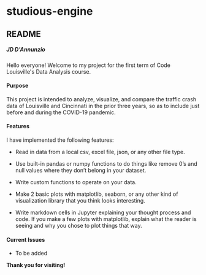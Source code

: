 # studious-engine

## README

##### JD D'Annunzio

Hello everyone! Welcome to my project for the first term of Code Louisville's Data Analysis course.

#### Purpose

This project is intended to analyze, visualize, and compare the traffic crash data of Louisville and Cincinnati in the prior three years, so as to include just before and during the COVID-19 pandemic.

#### Features

I have implemented the following features:

- Read in data from a local csv, excel file, json, or any other file type.

- Use built-in pandas or numpy functions to do things like remove 0’s and null values where they don’t belong in your dataset.

- Write custom functions to operate on your data.

- Make 2 basic plots with matplotlib, seaborn, or any other kind of visualization library that you think looks interesting.

- Write markdown cells in Jupyter explaining your thought process and code. If you make a few plots with matplotlib, explain what the reader is seeing and why you chose to plot things that way.

#### Current Issues

- To be added

**Thank you for visiting!**
